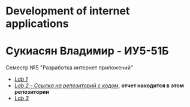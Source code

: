 # Development of internet applications 
# Сукиасян Владимир - ИУ5-51Б
Семестр №5 "Разработка интернет приложений"
- [*Lab 1*](https://github.com/vladimirsukiasyan/iu5-rip/tree/master/Lab1)
- [*Lab 2 - Ссылка на репозиторий с кодом*](https://github.com/vladimirsukiasyan/rip_lab_2), **отчет находится в этом репозитории**
- [*Lab 3*](https://github.com/vladimirsukiasyan/iu5-rip/tree/master/Lab3)

